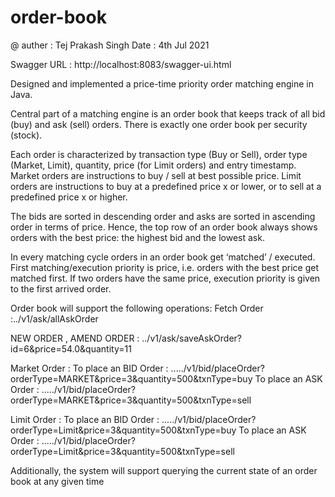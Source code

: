# order-book
@ auther : Tej Prakash Singh 
Date : 4th Jul 2021
 
Swagger URL : http://localhost:8083/swagger-ui.html

Designed and implemented a price-time priority order matching engine in Java.

Central part of a matching engine is an order book that keeps track of all bid (buy) and ask (sell) orders. There is exactly one order book per security (stock).

Each order is characterized by transaction type (Buy or Sell), order type (Market, Limit), quantity, price (for Limit orders) and entry timestamp. Market orders are instructions to buy / sell at best possible price. Limit orders are instructions to buy at a predefined price x or lower, or to sell at a predefined price x or higher.

The bids are sorted in descending order and asks are sorted in ascending order in terms of price. Hence, the top row of an order book always shows orders with the best price: the highest bid and the lowest ask.

In every matching cycle orders in an order book get ‘matched’ / executed. First matching/execution priority is price, i.e. orders with the best price get matched first. If two orders have the same price, execution priority is given to the first arrived order.

Order book will support the following operations: 
Fetch Order :../v1/ask/allAskOrder

NEW ORDER , AMEND ORDER : ../v1/ask/saveAskOrder?id=6&price=54.0&quantity=11

Market Order :
To place an BID Order : ...../v1/bid/placeOrder?orderType=MARKET&price=3&quantity=500&txnType=buy
To place an ASK Order : ...../v1/bid/placeOrder?orderType=MARKET&price=3&quantity=500&txnType=sell

Limit Order :
To place an BID Order : ...../v1/bid/placeOrder?orderType=Limit&price=3&quantity=500&txnType=buy
To place an ASK Order : ...../v1/bid/placeOrder?orderType=Limit&price=3&quantity=500&txnType=sell

Additionally, the system will support querying the current state of an order book at any given time
